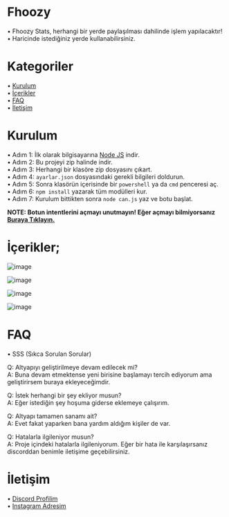 # Fhoozy

• Fhoozy Stats, herhangi bir yerde paylaşılması dahilinde işlem yapılacaktır!                                                                                           
• Haricinde istediğiniz yerde kullanabilirsiniz.

# Kategoriler

   • [Kurulum](https://github.com/Fhoozy/fhoozy-stats/blob/main/README.md#kurulum)                                                                                     
   • [İçerikler](https://github.com/Fhoozy/fhoozy-stats/blob/main/README.md#i%CC%87%C3%A7erikler)                                                                       
   • [FAQ](https://github.com/Fhoozy/fhoozy-stats/blob/main/README.md#faq)                                                                                             
   • [İletişim](https://github.com/Fhoozy/fhoozy-stats/blob/main/README.md#i%CC%87leti%C5%9Fim)                                                                         
# Kurulum

• Adım 1: İlk olarak bilgisayarına [Node JS](https://nodejs.org/en/) indir.                                                                                             
• Adım 2: Bu projeyi zip halinde indir.                                                                                                                                 
• Adım 3: Herhangi bir klasöre zip dosyasını çıkart.                                                                                                                   
• Adım 4: `ayarlar.json` dosyasındaki gerekli bilgileri doldurun.                                                                                                       
• Adım 5: Sonra klasörün içerisinde bir `powershell` ya da `cmd` penceresi aç.                                                                                         
• Adım 6: `npm install` yazarak tüm modülleri kur.                                                                                                                     
• Adım 7: Kurulum bittikten sonra `node can.js` yaz ve botu başlat.                                                                                                     

**NOTE: Botun intentlerini açmayı unutmayın! Eğer açmayı bilmiyorsanız [Buraya Tıklayın.](https://fhoozy.is-a-cool-femboy.xyz/5t42EhZhj)**

# İçerikler;

![image](https://user-images.githubusercontent.com/75787893/162613855-685c2ce1-33a5-415e-a3d3-31c6821e997a.png)

![image](https://user-images.githubusercontent.com/75787893/162613876-a056cb04-b3f6-4108-9b9c-f2a1d693ee38.png)

![image](https://user-images.githubusercontent.com/75787893/162613952-5ae77845-f214-45ee-b479-34d2289e16c0.png)

![image](https://user-images.githubusercontent.com/75787893/162613902-e214386a-549d-45bb-9cd3-0b39c2b02f40.png)

# FAQ

• SSS (Sıkca Sorulan Sorular)

Q: Altyapıyı geliştirilmeye devam edilecek mi?                                                                                                                         
A: Buna devam etmektense yeni birisine başlamayı tercih ediyorum ama geliştirirsem buraya ekleyeceğimdir.

Q: İstek herhangi bir şey ekliyor musun?                                                                                                                               
A: Eğer istediğin şey hoşuma giderse eklemeye çalışırım.

Q: Altyapı tamamen sanamı ait?                                                                                                                                         
A: Evet fakat yaparken bana yardım aldığım kişiler de var.

Q: Hatalarla ilgileniyor musun?                                                                                                                                         
A: Proje içindeki hatalarla ilgileniyorum. Eğer bir hata ile karşılaşırsanız discorddan benimle iletişime geçebilirsiniz.

# İletişim

• [Discord Profilim](https://discord.com/users/483657756310765591)                                                                                                     
• [Instagram Adresim](https://www.instagram.com/whyahmtt/)

